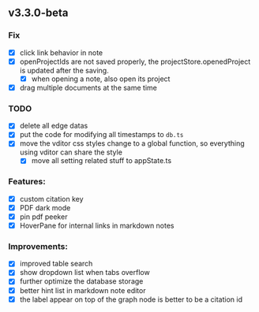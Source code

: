 ## v3.3.0-beta

### Fix

- [x] click link behavior in note
- [x] openProjectIds are not saved properly, the projectStore.openedProject is updated after the saving.
  - [x] when opening a note, also open its project
- [x] drag multiple documents at the same time

### TODO

- [x] delete all edge datas
- [x] put the code for modifying all timestamps to `db.ts`
- [x] move the vditor css styles change to a global function, so everything using vditor can share the style
  - [x] move all setting related stuff to appState.ts

### Features:

- [x] custom citation key
- [x] PDF dark mode
- [x] pin pdf peeker
- [x] HoverPane for internal links in markdown notes

### Improvements:

- [x] improved table search
- [x] show dropdown list when tabs overflow
- [x] further optimize the database storage
- [x] better hint list in markdown note editor
- [x] the label appear on top of the graph node is better to be a citation id
